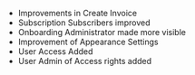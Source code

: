 - Improvements in Create Invoice
- Subscription Subscribers improved
- Onboarding Administrator made more visible
- Improvement of Appearance Settings
- User Access Added
- User Admin of Access rights added
